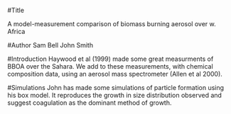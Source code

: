 #Title

A model-measurement comparison of biomass burning aerosol over w. Africa


#Author
Sam Bell
John Smith

#Introduction
Haywood et al (1999) made some great measurments of BBOA over the Sahara. We add to these measurements, with chemical composition data, using an aerosol mass spectrometer (Allen et al 2000). 

#Simulations
John has made some simulations of particle formation using his box model. It reproduces the growth in size distribution observed and suggest coagulation as the dominant method of growth.